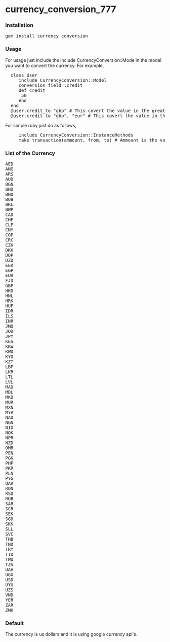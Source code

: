 currency_conversion_777
=======================
### Installation

<pre>gem install currency_conversion</pre> 

### Usage

For usage just include the include CurrencyConversion::Mode in the model you want to convert the currency. For example,

<pre>
  class User
     include CurrencyConversion::Model
     conversion_field :credit
     def credit
      50
     end
  end
  @user.credit_to "gbp" # This covert the value in the great britain pound.
  @user.credit_to "gbp", "eur" # This covert the value in the euro to great britain pound.  
</pre> 

For simple ruby just do as follows,
<pre>
     include CurrencyConversion::InstanceMethods
     make_transaction(ammount, from, to) # Ammount is the value to be converted whereas from and to are currencies.
</pre>
### List of the Currency
<pre>
AED
ANG
ARS
AUD
BGN
BHD
BND
BOB
BRL
BWP
CAD
CHF
CLP
CNY
COP
CRC
CZK
DKK
DOP
DZD
EEK
EGP
EUR
FJD
GBP
HKD
HNL
HRK
HUF
IDR
ILS
INR
JMD
JOD
JPY
KES
KRW
KWD
KYD
KZT
LBP
LKR
LTL
LVL
MAD
MDL
MKD
MUR
MXN
MYR
NAD
NGN
NIO
NOK
NPR
NZD
OMR
PEN
PGK
PHP
PKR
PLN
PYG
QAR
RON
RSD
RUB
SAR
SCR
SEK
SGD
SKK
SLL
SVC
THB
TND
TRY
TTD
TWD
TZS
UAH
UGX
USD
UYU
UZS
VND
YER
ZAR
ZMK
</pre>

### Default

The currency is us dollars and it is using google currency api's. 
